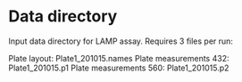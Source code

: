 # Data directory

Input data directory for LAMP assay. Requires 3 files per run:

Plate layout: Plate1_201015.names
Plate measurements 432: Plate1_201015.p1
Plate measurements 560: Plate1_201015.p2
